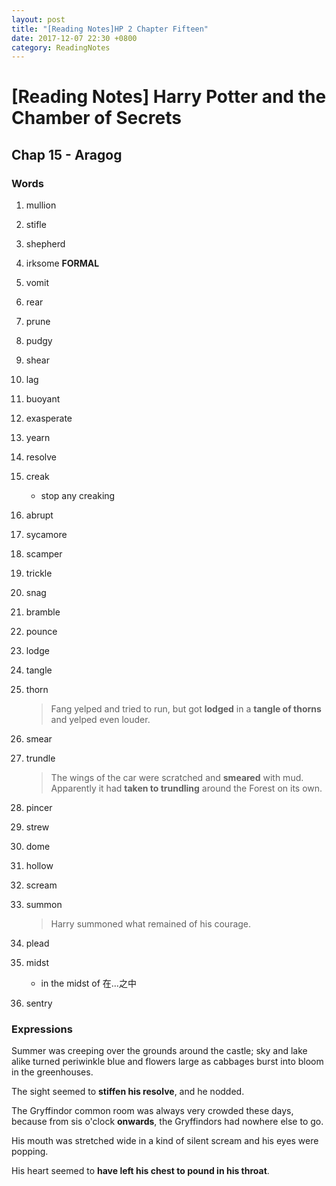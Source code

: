 ```yaml
---
layout: post
title: "[Reading Notes]HP 2 Chapter Fifteen"
date: 2017-12-07 22:30 +0800
category: ReadingNotes
---
```


# [Reading Notes] Harry Potter and the Chamber of Secrets

## Chap 15 - Aragog

### Words

1. mullion
2. stifle
3. shepherd
4. irksome **FORMAL**
5. vomit
6. rear
7. prune
8. pudgy
9. shear
10. lag
11. buoyant
12. exasperate
13. yearn
14. resolve
15. creak
    * stop any creaking
16. abrupt
17. sycamore
18. scamper
19. trickle
20. snag
21. bramble
22. pounce
23. lodge
24. tangle
25. thorn
      > Fang yelped and tried to run, but got **lodged** in a **tangle of thorns** and yelped even louder.

26. smear
27. trundle
      > The wings of the car were scratched and **smeared** with mud. Apparently it had **taken to trundling** around the Forest on its own.

28. pincer
29. strew
30. dome
31. hollow
32. scream
33. summon
      > Harry summoned what remained of his courage.

34. plead
35. midst
    * in the midst of 在...之中
36. sentry

### Expressions

Summer was creeping over the grounds around the castle; sky and lake alike turned periwinkle blue and flowers large as cabbages burst into bloom in the greenhouses.

The sight seemed to **stiffen his resolve**, and he nodded.

The Gryffindor common room was always very crowded these days, because from sis o'clock **onwards**, the Gryffindors had nowhere else to go.

His mouth was stretched wide in a kind of silent scream and his eyes were popping.

His heart seemed to **have left his chest to pound in his throat**.
